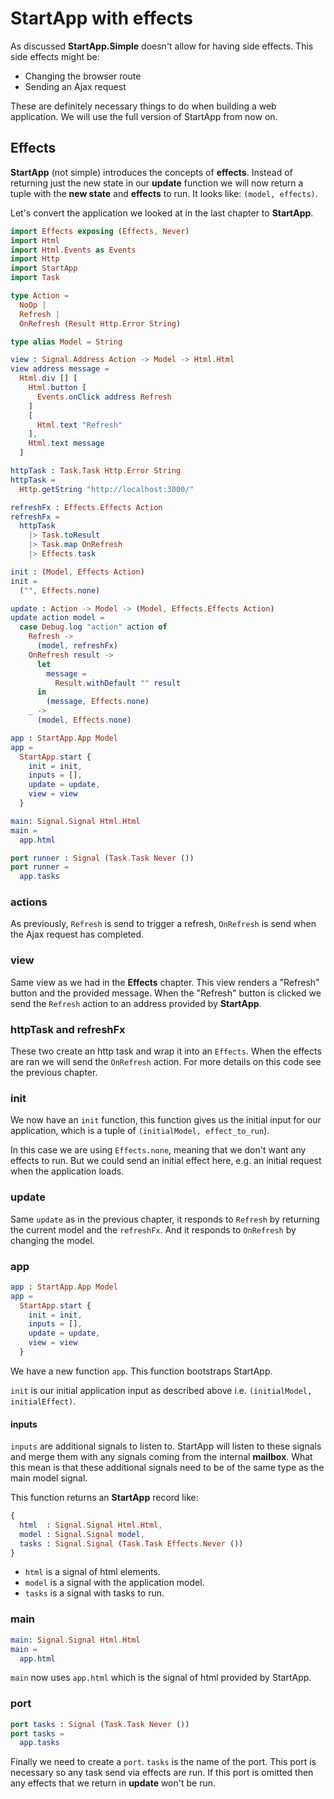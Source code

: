 # StartApp with effects

As discussed __StartApp.Simple__ doesn't allow for having side effects. This side effects might be:

- Changing the browser route
- Sending an Ajax request

These are definitely necessary things to do when building a web application. We will use the full version of StartApp from now on.

## Effects

__StartApp__ (not simple) introduces the concepts of __effects__. Instead of returning just the new state in our __update__ function we will now return a tuple with the __new state__ and __effects__ to run. It looks like: `(model, effects)`.

Let's convert the application we looked at in the last chapter to __StartApp__.

```elm
import Effects exposing (Effects, Never)
import Html
import Html.Events as Events
import Http
import StartApp
import Task

type Action =
  NoOp |
  Refresh |
  OnRefresh (Result Http.Error String)

type alias Model = String

view : Signal.Address Action -> Model -> Html.Html
view address message =  
  Html.div [] [
    Html.button [
      Events.onClick address Refresh
    ]
    [
      Html.text "Refresh"
    ],
    Html.text message
  ]

httpTask : Task.Task Http.Error String
httpTask =
  Http.getString "http://localhost:3000/"

refreshFx : Effects.Effects Action
refreshFx =
  httpTask
    |> Task.toResult
    |> Task.map OnRefresh
    |> Effects.task

init : (Model, Effects Action)
init =
  ("", Effects.none)

update : Action -> Model -> (Model, Effects.Effects Action)
update action model =
  case Debug.log "action" action of
    Refresh ->
      (model, refreshFx)
    OnRefresh result ->
      let
        message =
          Result.withDefault "" result
      in
        (message, Effects.none)
    _ ->
      (model, Effects.none)

app : StartApp.App Model
app = 
  StartApp.start {
    init = init,
    inputs = [],
    update = update,
    view = view
  }

main: Signal.Signal Html.Html
main =
  app.html

port runner : Signal (Task.Task Never ())
port runner =
  app.tasks
```

### actions

As previously, `Refresh` is send to trigger a refresh, `OnRefresh` is send when the Ajax request has completed.

### view

Same view as we had in the __Effects__ chapter. This view renders a "Refresh" button and the provided message. When the "Refresh" button is clicked we send the `Refresh` action to an address provided by __StartApp__.

### httpTask and refreshFx

These two create an http task and wrap it into an `Effects`. When the effects are ran we will send the `OnRefresh` action. For more details on this code see the previous chapter.

### init

We now have an `init` function, this function gives us the initial input for our application, which is a tuple of `(initialModel, effect_to_run`).

In this case we are using `Effects.none`, meaning that we don't want any effects to run. But we could send an initial effect here, e.g. an initial request when the application loads.

### update

Same `update` as in the previous chapter, it responds to `Refresh` by returning the current model and the `refreshFx`. And it responds to `OnRefresh` by changing the model.

### app

```elm
app : StartApp.App Model
app = 
  StartApp.start {
    init = init,
    inputs = [],
    update = update,
    view = view
  }

```

We have a new function `app`. This function bootstraps StartApp. 

`init` is our initial application input as described above i.e. `(initialModel, initialEffect)`. 

#### inputs

`inputs` are additional signals to listen to. StartApp will listen to these signals and merge them with any signals coming from the internal __mailbox__. What this mean is that these additional signals need to be of the same type as the main model signal.

This function returns an __StartApp__ record like:

```elm
{ 
  html  : Signal.Signal Html.Html,
  model : Signal.Signal model,
  tasks : Signal.Signal (Task.Task Effects.Never ()) 
}
```

- `html` is a signal of html elements.
- `model` is a signal with the application model.
- `tasks` is a signal with tasks to run.

### main

```elm
main: Signal.Signal Html.Html
main =
  app.html
```

`main` now uses `app.html` which is the signal of html provided by StartApp.

### port

```elm
port tasks : Signal (Task.Task Never ())
port tasks =
  app.tasks
```

Finally we need to create a `port`. `tasks` is the name of the port. This port is necessary so any task send via effects are run. If this port is omitted then any effects that we return in __update__ won't be run.